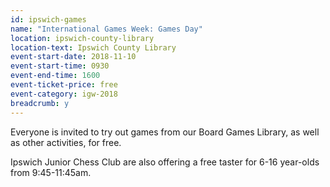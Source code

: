 ```yaml
---
id: ipswich-games
name: "International Games Week: Games Day"
location: ipswich-county-library
location-text: Ipswich County Library
event-start-date: 2018-11-10
event-start-time: 0930
event-end-time: 1600
event-ticket-price: free
event-category: igw-2018
breadcrumb: y
---
```



Everyone is invited to try out games from our Board Games Library, as well as other activities, for free.

Ipswich Junior Chess Club are also offering a free taster for 6-16 year-olds from 9:45-11:45am.
